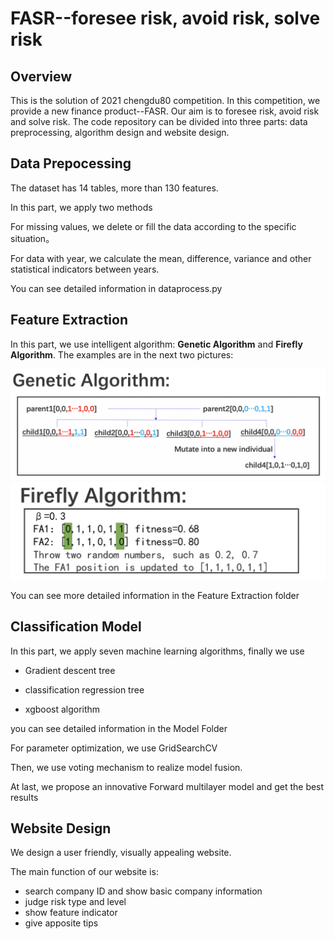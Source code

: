# FASR--foresee risk, avoid risk, solve risk

## Overview

This is the solution of 2021 chengdu80 competition. In this competition, we provide a new finance product--FASR. Our aim is to foresee risk, avoid risk and solve risk. The code repository can be divided into three parts: data preprocessing, algorithm design and website design.

## Data Prepocessing

The dataset has 14 tables, more than 130 features.

In this part, we apply two methods

For missing values, we delete or fill the data according to the specific situation。

For data with year, we calculate the mean, difference, variance and other statistical indicators between years.

You can see detailed information in dataprocess.py

## Feature Extraction

In this part, we use intelligent algorithm: **Genetic Algorithm** and **Firefly Algorithm**. The examples are in the next two pictures:

<img src="./image1.png" alt="image-20210721033658210" style="zoom:50%;" />

<img src="./image2.png" alt="image-20210721033717917" style="zoom:50%;" />

You can see more detailed information in the Feature Extraction folder

## Classification Model

In this part, we apply seven machine learning algorithms, finally we use

* Gradient descent tree

* classification regression tree 

* xgboost algorithm

 you can see detailed information in the Model Folder

For parameter optimization, we use GridSearchCV

Then, we use voting mechanism to realize model fusion.

At last, we propose an innovative Forward multilayer model and get the best results

## Website Design

We design a user friendly, visually appealing website.

The main function of our website is:

* search company ID and show basic company information
* judge risk type and level
* show feature indicator
* give apposite tips
